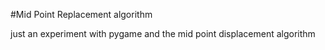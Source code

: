 #Mid Point Replacement algorithm

just an experiment with pygame and the mid point displacement algorithm
